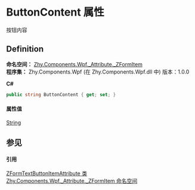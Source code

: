 # ButtonContent 属性


按钮内容



## Definition
**命名空间：** <a href="N_Zhy_Components_Wpf__Attribute__ZFormItem">Zhy.Components.Wpf._Attribute._ZFormItem</a>  
**程序集：** Zhy.Components.Wpf (在 Zhy.Components.Wpf.dll 中) 版本：1.0.0

**C#**
``` C#
public string ButtonContent { get; set; }
```



#### 属性值
<a href="https://learn.microsoft.com/dotnet/api/system.string" target="_blank" rel="noopener noreferrer">String</a>

## 参见


#### 引用
<a href="T_Zhy_Components_Wpf__Attribute__ZFormItem_ZFormTextButtonItemAttribute">ZFormTextButtonItemAttribute 类</a>  
<a href="N_Zhy_Components_Wpf__Attribute__ZFormItem">Zhy.Components.Wpf._Attribute._ZFormItem 命名空间</a>  
